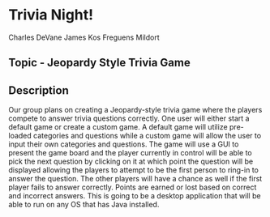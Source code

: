 # Trivia Night!
Charles DeVane
James Kos
Freguens Mildort

## Topic - Jeopardy Style Trivia Game
## Description
Our group plans on creating a Jeopardy-style trivia game where the players compete to answer trivia questions correctly. One user will either start a default game or create a custom game. A default game will utilize pre-loaded categories and questions while a custom game will allow the user to input their own categories and questions. The game will use a GUI to present the game board and the player currently in control will be able to pick the next question by clicking on it at which point the question will be displayed allowing the players to attempt to be the first person to ring-in to answer the question. The other players will have a chance as well if the first player fails to answer correctly. Points are earned or lost based on correct and incorrect answers. This is going to be a desktop application that will be able to run on any OS that has Java installed. 
